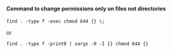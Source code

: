 #### Command to change permissions only on files not directories

`find . -type f -exec chmod 644 {} \;`

or 

`find . -type f -print0 | xargs -0 -I {} chmod 644 {}`